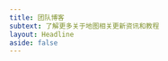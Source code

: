 ```yaml
---
title: 团队博客
subtext: 了解更多关于地图相关更新资讯和教程
layout: Headline
aside: false
---
```


<script setup lang="ts">
import ForumBlogPage from '~/components/forum/blog/ForumBlogPage.vue'
</script>

<ForumBlogPage />
